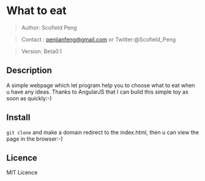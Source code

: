 # What to eat
> Author: Scofield Peng

> Contact : penjianfeng@gmail.com or Twitter:@Scofield_Peng

> Version: Beta0.1

## Description

A simple webpage which let program help you to choose what to eat when u have any ideas. Thanks to AngularJS that I can build this simple toy as soon as quickly:-)

## Install

`git clone` and make a domain redirect to the index.html, then u can view the page in the browser:-)

## Licence

MIT Licence